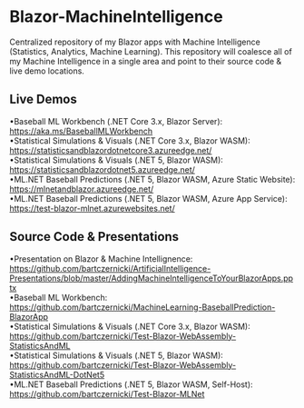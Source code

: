 # Blazor-MachineIntelligence
Centralized repository of my Blazor apps with Machine Intelligence (Statistics, Analytics, Machine Learning). This repository will coalesce all of my Machine Intelligence in a single area and point to their source code & live demo locations.

## Live Demos
•Baseball ML Workbench (.NET Core 3.x, Blazor Server): https://aka.ms/BaseballMLWorkbench  
•Statistical Simulations & Visuals (.NET Core 3.x, Blazor WASM): https://statisticsandblazordotnetcore3.azureedge.net/  
•Statistical Simulations & Visuals (.NET 5, Blazor WASM): https://statisticsandblazordotnet5.azureedge.net/  
•ML.NET Baseball Predictions (.NET 5, Blazor WASM, Azure Static Website): https://mlnetandblazor.azureedge.net/  
•ML.NET Baseball Predictions (.NET 5, Blazor WASM, Azure App Service): https://test-blazor-mlnet.azurewebsites.net/  

## Source Code & Presentations
•Presentation on Blazor & Machine Intellignence: https://github.com/bartczernicki/ArtificialIntelligence-Presentations/blob/master/AddingMachineIntelligenceToYourBlazorApps.pptx  
•Baseball ML Workbench: https://github.com/bartczernicki/MachineLearning-BaseballPrediction-BlazorApp  
•Statistical Simulations & Visuals (.NET Core 3.x, Blazor WASM): https://github.com/bartczernicki/Test-Blazor-WebAssembly-StatisticsAndML  
•Statistical Simulations & Visuals (.NET 5, Blazor WASM): https://github.com/bartczernicki/Test-Blazor-WebAssembly-StatisticsAndML-DotNet5  
•ML.NET Baseball Predictions (.NET 5, Blazor WASM, Self-Host): https://github.com/bartczernicki/Test-Blazor-MLNet  
